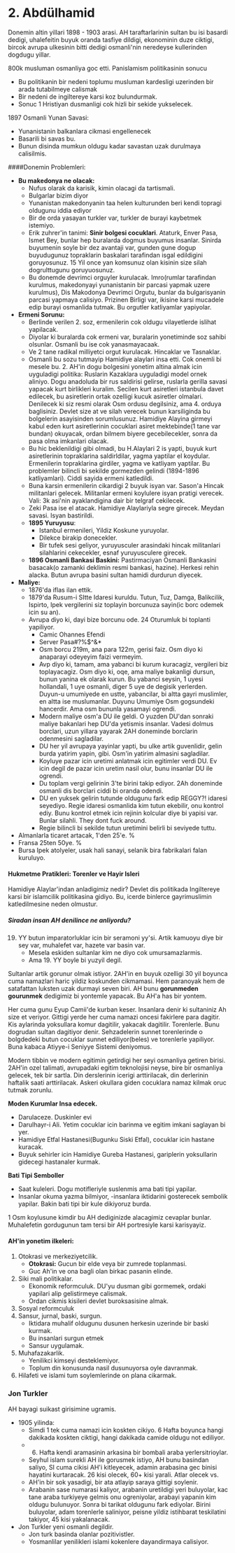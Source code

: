 # 2. Abdülhamid

Donemin altin yillari 1898 - 1903 arasi. AH taraftarlarinin sultan bu isi basardi dedigi, uhalefeitin buyuk oranda tasfiye dildigi, ekonominin duze ciktigi, bircok avrupa ulkesinin bitti dedigi osmanli'nin neredeyse kullerinden dogdugu yillar.

800k musluman osmanliya goc etti. Panislamism politikasinin sonucu
- Bu politikanin bir nedeni toplumu musluman kardesligi uzerinden bir arada tutabilmeye calismak
- Bir nedeni de ingiltereye karsi koz bulundurmak.
- Sonuc 1 Hristiyan dusmanligi cok hizli bir sekide yukselecek.

1897 Osmanli Yunan Savasi:
- Yunanistanin balkanlara cikmasi engellenecek
- Basarili bi savas bu.
- Bunun disinda mumkun oldugu kadar savastan uzak durulmaya calisilmis.


####Donemin Problemleri:

- **Bu makedonya ne olacak:**
  - Nufus olarak da karisik, kimin olacagi da tartismali.
  - Bulgarlar bizim diyor
  - Yunanistan makedonyanin taa helen kulturunden beri kendi topragi oldugunu iddia ediyor
  - Bir de orda yasayan turkler var, turkler de burayi kaybetmek istemiyo.
  - Erik zuhrer'in tanimi: **Sinir bolgesi cocuklari**. Ataturk, Enver Pasa, Ismet Bey, bunlar hep buralarda dogmus buyumus insanlar. Sinirda buyumenin soyle bir dez avantaji var, gunden gune dogup buyudugunuz topraklarin baskalari tarafindan isgal edildigini goruyosunuz. 15 Yil once yan komsunuz olan kisinin size silah dogrulttugunu goruyuosunuz.
  - Bu donemde devrimci orguyler kurulacak. Imro(rumlar tarafindan kurulmus, makedonyayi yunanistanin bir parcasi yapmak uzere kurulmus), Dis Makodonya Devrimci Orgutu, bunlar da bulgarisyanin parcasi yapmaya calisiyo. Prizinen Birligi var, ikisine karsi mucadele edip burayi osmanlida tutmak. Bu orgutler katliyamlar yapiyolar.
- **Ermeni Sorunu:**
  - Berlinde verilen 2. soz, ermenilerin cok oldugu vilayetlerde islihat yapilacak.
  - Diyolar ki buralarda cok ermeni var, buralarin yonetiminde soz sahibi olsunlar. Osmanli bu ise cok yanasmayacaak.
  - Ve 2 tane radikal milliyetci orgut kurulacak. Hincaklar ve Tasnaklar.
  - Osmanli bu sozu tutmayip Hamidiye alaylari insa etti. Cok onemli bi mesele bu. 2. AH'in dogu bolgesini yonetim altina almak icin uyguladigi politika: Ruslarin Kazaklara uyguladigi model ornek aliniyo. Dogu anadoluda bir rus saldirisi gelirse, ruslarla gerilla savasi yapacak kurt birlikleri kuralim. Secilen kurt asiretleri istanbula davet edilecek, bu asiretlerin ortak ozelligi kucuk asiretler olmalari. Denilecek ki siz resmi olarak Osm ordusu degilsiniz, ama 4. orduya baglisiniz. Devlet size at ve silah verecek bunun karsiliginda bu bolgelerin asayisinden sorumlusunuz. Hamidiye Alayina girmeyi kabul eden kurt asiretlerinin cocuklari asiret mektebinde(1 tane var bundan) okuyacak, ordan bilmem biyere gecebilecekler, sonra da pasa olma imkanlari olacak.
  - Bu hic beklenildigi gibi olmadi, bu H.Alaylari 2 is yapti, buyuk kurt asiretlerinin topraklarina saldirldilar, yagma yaptilar el koydular. Ermenilerin topraklarina girdiler, yagma ve katliyam yaptilar. Bu problemler bilincli bi sekilde gormezden gelindi (1894-1896 katliyamlari). Ciddi sayida ermeni katledildi.
  - Buna karsin ermenilerin cikardigi 2 buyuk isyan var. Sason'a Hincak militanlari gelecek. Militanlar ermeni koylulere isyan pratigi verecek. Vali: 3k asi'nin ayaklandigina dair bir telgraf cekilecek.
  - Zeki Pasa ise el atacak. Hamidiye Alaylariyla segre girecek. Meydan savasi. Isyan bastirildi.
  - **1895 Yuruyusu**:
    - Istanbul ermenileri, Yildiz Koskune yuruyolar.
    - Dilekce birakip donecekler.
    - Bir tufek sesi geliyor, yuruyusculer arasindaki hincak militanlari silahlarini cekecekler, esnaf yuruyusculere girecek.
  - **1896 Osmanli Bankasi Baskini:** Pastirmaciyan Osmanli Bankasini basacak(o zamanki deklimin resmi bankasi, hazine). Herkesi rehin alacka. Butun avrupa basini sultan hamidi durdurun diyecek.
- **Maliye:**
  - 1876'da iflas ilan ettik.
  - 1879'da Rusum-i SItte Idaresi kuruldu. Tutun, Tuz, Damga, Balikcilik, Ispirto, Ipek vergilerini siz toplayin borcunuza sayin(ic borc odemek icin su an).
  - Avrupa diyo ki, dayi bize borcunu ode. 24 Oturumluk bi toplanti yapiliyor. 
    - Camic Ohannes Efendi
    - Server Pasa#?%$^&*
    - Osm borcu 219m, ana para 122m, gerisi faiz. Osm diyo ki anaparayi odeyeyim faizi vermeyim.
    - Avp diyo ki, tamam, ama yabanci bi kurum kuracagiz, vergileri biz toplayacagiz. Osm diyo ki, oqe, ama maliye bakanligi dursun, bunun yanina ek olarak kurun. Bu yabanci seysin, 1 uyesi hollandali, 1 uye osmanli, diger 5 uye de degisik yerlerden. Duyun-u umumiyede en ustte, yabancilar, bi altta gayri muslimler, en altta ise muslumanlar. Duyunu Umumiye Osm gogsundeki hancerdir. Ama osm bununla yasamayi ogrendi.
    - Modern maliye osm'a DU ile geldi. O yuzden DU'dan sonraki maliye bakanlari hep DU'da yetismis insanlar. Vadesi dolmus borclari, uzun yillara yayarak 2AH doneminde borclarin odenmesini sagladilar.
    - DU her yil avrupaya yayinlar yapti, bu ulke artik guvenlidir, gelin burda yatirim yapin, gibi. Osm'in yatirim almasini sagladilar.
    - Koyluye pazar icin uretimi anlatmak icin egitimler verdi DU. Ev icin degil de pazar icin uretim nasil olur, bunu insanlar DU ile ogrendi.
    - Du toplam vergi gelirinin 3'te birini takip ediyor. 2Ah doneminde osmanli dis borclari ciddi bi oranda odendi.
    - DU en yuksek gelirin tutunde oldugunu fark edip REGGY?! idaresi seyediyo. Regie idaresi osmanlida kim tutun ekebilir, onu kontrol ediy. Bunu kontrol etmek icin rejinin kolcular diye bi yapisi var. Bunlar silahli. They dont fuck around.
    - Regie bilincli bi sekilde tutun uretimini belirli bi seviyede tuttu.
- Almanlarla ticaret artacak, 1'den 25'e. %
- Fransa 25ten 50ye. %
- Bursa Ipek atolyeler, usak hali sanayi, selanik bira fabrikalari falan kuruluyo.

#### Hukmetme Pratikleri: Torenler ve Hayir Isleri

Hamidiye Alaylar'indan anladigimiz nedir?
Devlet dis politikada Ingiltereye karsi bir islamcilik politikasina gidiyo. Bu, icerde binlerce gayrimuslimin katledilmesine neden olmustur.

##### Siradan insan AH denilince ne anliyordu?
19. YY butun imparatorluklar icin bir seramoni yy'si. Artik kamuoyu diye bir sey var, muhalefet var, hazete var basin var.
    - Mesela eskiden sultanlar kim ne diyo cok umursamazlarmis.
    - Ama 19. YY boyle bi yuzyil degil.

Sultanlar artik gorunur olmak istiyor. 2AH'in en buyuk ozelligi 30 yil boyunca cuma namazlari haric yildiz koskunden cikmamasi. Hem paranoyak hem de satafattan luksten uzak durmayi seven biri. AH bunu **gorunmeden gourunmek** dedigimiz bi yontemle yapacak. Bu AH'a has bir yontem.

Her cuma gunu Eyup Camii'de kurban keser. Insanlara denir ki sultaniniz Ah size et veriyor. Gittigi yerde her cuma namazi oncesi fakirlere para dagitir. Kis aylarinda yoksullara komur dagitilir, yakacak dagitilir. Torenlerle. Bunu dogrudan sultan dagitiyor denir. Sehzadelerin sunnet torenlerinde o bolgdedeki butun cocuklar sunnet ediliyor(beles) ve torenlerle yapiliyor. Buna kabaca Atiyye-i Seniyye Sistemi deniyomus.

Modern tibbin ve modern egitimin getirdigi her seyi osmanliya getiren birisi. 2AH'in ozel talimati, avrupadaki egitim teknolojisi neyse, bire bir osmanliya gelecek, tek bir sartla. Din derslerinin icerigi arttirilacak, din derlerinin haftalik saati arttirilacak. Askeri okullara giden cocuklara namaz kilmak oruc tutmak zorunlu.

**Moden Kurumlar Insa edecek.**
- Darulaceze. Duskinler evi
- Darulhayr-i Ali. Yetim cocuklar icin barinma ve egitim imkani saglayan bi yer.
- Hamidiye Etfal Hastanesi(Bugunku Siski Etfal), cocuklar icin hastane kuracak.
- Buyuk sehirler icin Hamidiye Gureba Hastanesi, gariplerin yoksullarin gidecegi hastanaler kurmak.

**Bati Tipi Semboller**
- Saat kuleleri. Dogu motifleriyle suslenmis ama bati tipi yapilar.
- Insanlar okuma yazma bilmiyor, -insanlara iktidarini gosterecek sembolik yapilar. Bakin bati tipi bir kule dikiyoruz burda.

1 Osm koylusune kimdir bu AH dediginizde alacagimiz cevaplar bunlar. Muhalefetin gordugunun tam tersi bir AH portresiyle karsi karisyayiz.

#### AH'in yonetim ilkeleri:
1. Otokrasi ve merkeziyetcilik.
   - **Otokrasi:** Gucun bir elde veya bir zumrede toplanmasi.
   - Guc Ah'in ve ona bagli olan birkac pasanin elinde.
2. Siki mali politikalar.
   - Ekonomik reformculuk. DU'yu dusman gibi gormemek, ordaki yapilari alip gelistirmeye calismak.
   - Ordan cikmis kisileri devlet buroksasisine almak.
3. Sosyal reformculuk
4. Sansur, jurnal, baski, surgun.
   - Iktidara muhalif oldugunu dusunen herkesin uzerinde bir baski kurmak.
   - Bu insanlari surgun etmek
   - Sansur uygulamak.
5. Muhafazakarlik.
   - Yenilikci kimseyi desteklemiyor.
   - Toplum din konusunda nasil dusunuyorsa oyle davranmak.
6. Hilafeti ve islami tum soylemlerinde on plana cikarmak.


### Jon Turkler

AH bayagi suikast girisimine ugramis.
- 1905 yilinda:
  - Simdi 1 tek cuma namazi icin koskten cikiyo. 6 Hafta boyunca hangi dakikada koskten ciktigi, hangi dakikada camide oldugu not ediliyor.
  - 6. Hafta kendi aramasinin arkasina bir bombali araba yerlersitrioylar.
  - Seyhul islam surekli AH ile gorusmek istiyo, AH bunu basindan saliyo, SI cuma cikisi AH'i kitleyecek, adamin arabasina gec binisi hayatini kurtaracak. 26 kisi olecek, 60+ kisi yarali. Atlar olecek vs.
  - AH'in bir sok yasadigi, bir ata atlayip saraya gittigi soylenir.
  - Arabanin sase numarasi kaliyor, arabanin uretildigi yeri buluyolar, kac tane araba turkiyeye gelmis onu ogreniyolar, arabayi yapanin kim oldugu bulunuyor. Sonra bi tarikat oldugunu fark ediyolar. Birini buluyolar, adam torenlerle saliniyor, peisne yildiz istihbarat teskilatini takiyor, 45 kisi yakalanacak.
- Jon Turkler yeni osmanli degildir.
  - Jon turk basinda olanlar pozitivistler.
  - Yosmanlilar yenilikleri islami kokenlere dayandirmaya calisiyor.